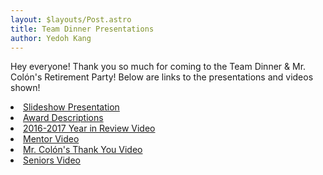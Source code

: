 ```yaml
---
layout: $layouts/Post.astro
title: Team Dinner Presentations
author: Yedoh Kang
---
```

Hey everyone! Thank you so much for coming to the Team Dinner & Mr. Colón's Retirement Party!
Below are links to the presentations and videos shown!
<li><a href="https://docs.google.com/presentation/d/1WNoBarc3rz9RkwEM-170K_lcXfsBwAqXgVObdWYB5lc/edit">Slideshow Presentation</a></li>
<li><a href="https://docs.google.com/document/d/16N6_ptn2XZThcVPHV84h0vaR9bwsu1NVLxh7qLjXMbM/edit">Award Descriptions</a></li>
<li><a href="https://www.youtube.com/watch?v=sX74z6iWW5Y">2016-2017 Year in Review Video</a></li>
<li><a href="https://www.youtube.com/watch?v=aGkAIia_ZVw">Mentor Video</a></li>
<li><a href="https://www.youtube.com/watch?v=E8_tvId8GmE">Mr. Colón's Thank You Video</a></li>
<li><a href="https://www.youtube.com/watch?v=NlJ6qzf8R6s">Seniors Video</a></li>
